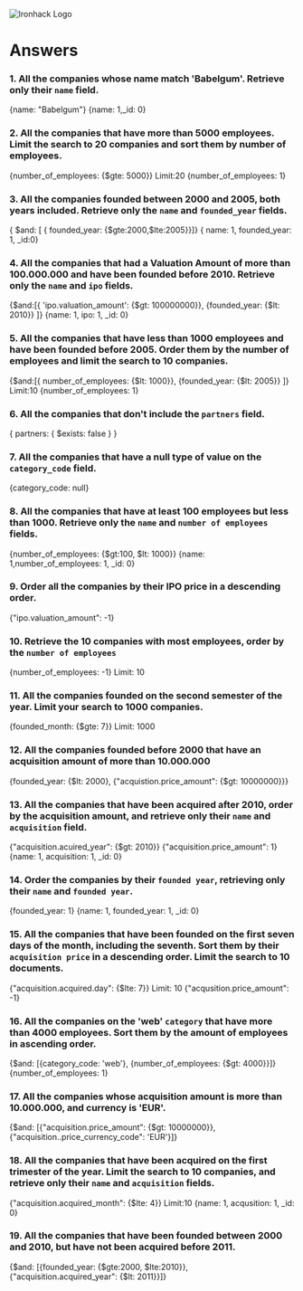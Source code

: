 ![Ironhack Logo](https://i.imgur.com/1QgrNNw.png)

# Answers

### 1. All the companies whose name match 'Babelgum'. Retrieve only their `name` field.

<!-- Your Code Goes Here -->
<!-- Filter --> {name: "Babelgum"}
<!-- Project --> {name: 1,_id: 0}

### 2. All the companies that have more than 5000 employees. Limit the search to 20 companies and sort them by **number of employees**.

<!-- Your Code Goes Here -->
<!-- Filter --> {number_of_employees: {$gte: 5000}}                 Limit:20
<!-- Sort --> {number_of_employees: 1}


### 3. All the companies founded between 2000 and 2005, both years included. Retrieve only the `name` and `founded_year` fields.

<!-- Your Code Goes Here -->
<!-- Filter --> { $and: [ { founded_year: {$gte:2000,$lte:2005}}]}
<!-- Project --> { name: 1, founded_year: 1, _id:0}

### 4. All the companies that had a Valuation Amount of more than 100.000.000 and have been founded before 2010. Retrieve only the `name` and `ipo` fields.

<!-- Your Code Goes Here -->
<!-- Filter --> {$and:[{ 'ipo.valuation_amount': {$gt: 100000000}}, {founded_year: {$lt: 2010}} ]}
<!-- Project --> {name: 1, ipo: 1, _id: 0}

### 5. All the companies that have less than 1000 employees and have been founded before 2005. Order them by the number of employees and limit the search to 10 companies.

<!-- Your Code Goes Here -->
<!-- Filter --> {$and:[{ number_of_employees: {$lt: 1000}}, {founded_year: {$lt: 2005}} ]}                 Limit:10
<!-- Sort --> {number_of_employees: 1}

### 6. All the companies that don't include the `partners` field.

<!-- Your Code Goes Here -->
<!-- Filter --> { partners: { $exists: false } }

### 7. All the companies that have a null type of value on the `category_code` field.

<!-- Your Code Goes Here -->
<!-- Filter --> {category_code: null}

### 8. All the companies that have at least 100 employees but less than 1000. Retrieve only the `name` and `number of employees` fields.

<!-- Your Code Goes Here -->
<!-- Filter --> {number_of_employees: {$gt:100, $lt: 1000}}
<!-- Project --> {name: 1,number_of_employees: 1, _id: 0}

### 9. Order all the companies by their IPO price in a descending order.

<!-- Your Code Goes Here -->
<!-- Sort --> {"ipo.valuation_amount": -1}

### 10. Retrieve the 10 companies with most employees, order by the `number of employees`

<!-- Your Code Goes Here -->
<!-- Sort --> {number_of_employees: -1} Limit: 10

### 11. All the companies founded on the second semester of the year. Limit your search to 1000 companies.

<!-- Your Code Goes Here -->
<!-- Filter --> {founded_month: {$gte: 7}} Limit: 1000

### 12. All the companies founded before 2000 that have an acquisition amount of more than 10.000.000

<!-- Your Code Goes Here -->
<!-- Filter --> {founded_year: {$lt: 2000}, {"acquistion.price_amount": {$gt: 10000000}}}

### 13. All the companies that have been acquired after 2010, order by the acquisition amount, and retrieve only their `name` and `acquisition` field.

<!-- Your Code Goes Here -->
<!-- Filter --> {"acquisition.acuired_year": {$gt: 2010}}
<!-- Sort --> {"acquisition.price_amount": 1}
<!-- Project --> {name: 1, acquisition: 1, _id: 0}

### 14. Order the companies by their `founded year`, retrieving only their `name` and `founded year`.

<!-- Your Code Goes Here -->
<!-- Sort --> {founded_year: 1}
<!-- Project --> {name: 1, founded_year: 1, _id: 0}

### 15. All the companies that have been founded on the first seven days of the month, including the seventh. Sort them by their `acquisition price` in a descending order. Limit the search to 10 documents.

<!-- Your Code Goes Here -->
<!-- Filter --> {"acquisition.acquired.day": {$lte: 7}} Limit: 10
<!-- Sort --> {"acqusition.price_amount": -1}

### 16. All the companies on the 'web' `category` that have more than 4000 employees. Sort them by the amount of employees in ascending order.

<!-- Your Code Goes Here -->
<!-- Filter --> {$and: [{category_code: 'web'}, {number_of_employees: {$gt: 4000}}]}
<!-- Sort --> {number_of_employees: 1}

### 17. All the companies whose acquisition amount is more than 10.000.000, and currency is 'EUR'.

<!-- Your Code Goes Here -->
<!-- Filter --> {$and: [{"acquisition.price_amount": {$gt: 10000000}}, {"acquisition..price_currency_code": 'EUR'}]}

### 18. All the companies that have been acquired on the first trimester of the year. Limit the search to 10 companies, and retrieve only their `name` and `acquisition` fields.

<!-- Your Code Goes Here -->
<!-- Filter --> {"acquisition.acquired_month": {$lte: 4}} Limit:10
<!-- Project --> {name: 1, acqusition: 1, _id: 0}

### 19. All the companies that have been founded between 2000 and 2010, but have not been acquired before 2011.

<!-- Your Code Goes Here -->
<!-- Filter --> {$and: [{founded_year: {$gte:2000, $lte:2010}}, {"acquisition.acquired_year": {$lt: 2011}}]}